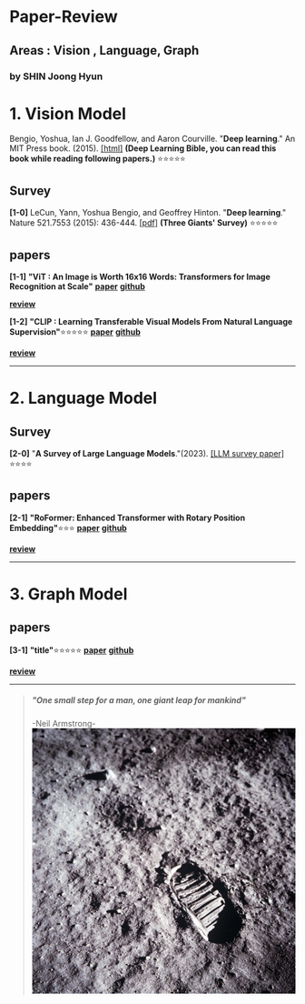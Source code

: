 # Paper-Review
## Areas : Vision , Language, Graph 
### by SHIN Joong Hyun 

# 1. Vision Model

Bengio, Yoshua, Ian J. Goodfellow, and Aaron Courville. "**Deep learning**." An MIT Press book. (2015). [[html]](https://www.deeplearningbook.org/) **(Deep Learning Bible, you can read this book while reading following papers.)** :star::star::star::star::star:

## Survey

**[1-0]** LeCun, Yann, Yoshua Bengio, and Geoffrey Hinton. "**Deep learning**." Nature 521.7553 (2015): 436-444. [[pdf]](http://www.cs.toronto.edu/~hinton/absps/NatureDeepReview.pdf) **(Three Giants' Survey)** :star::star::star::star::star:

## papers

**[1-1]**  **"ViT : An Image is Worth 16x16 Words: Transformers for Image Recognition at Scale"**
**[paper](https://arxiv.org/abs/2010.11929)**
**[github](https://github.com/google-research/vision_transformer)**  

**[review](https://github.com/Blackeyes0u0/Blackeyes0u0-paper-review/blob/master/papers/Vision/ViT/Vit.md)**


**[1-2]**  **"CLIP : Learning Transferable Visual Models From Natural Language Supervision"**:star::star::star::star::star:
**[paper](https://arxiv.org/abs/2103.00020)**
**[github](https://github.com/openai/CLIP)**  

**[review](https://github.com/Blackeyes0u0/Blackeyes0u0-paper-review/blob/master/papers/Vision)**


<!-- 
**[1-3]**  **"title"**:star::star::star:
**[paper](site)**
**[github](site)**  

**[review](https://github.com/Blackeyes0u0/Blackeyes0u0-paper-review/blob/master/papers/Vision)** -->


------------------------------------------------

# 2. Language Model

## Survey

**[2-0]**  "**A Survey of Large Language Models**."(2023). [[LLM survey paper]](https://arxiv.org/abs/2303.18223) :star::star::star::star:

## papers

**[2-1]**  **"RoFormer: Enhanced Transformer with Rotary Position Embedding"**:star::star::star:
**[paper](https://arxiv.org/abs/2104.09864)**
**[github](https://github.com/lucidrains/performer-pytorch)**  


**[review](https://github.com/Blackeyes0u0/Blackeyes0u0-paper-review/blob/master/papers/Language/)**


<!-- 
**[2-1]**  **"title"**:star::star::star::star::star:
**[paper](site)**
**[github](site)**  

**[review](https://github.com/Blackeyes0u0/Blackeyes0u0-paper-review/blob/master/papers/Language/)** -->




------------------------------------------------



# 3. Graph Model

<!-- 
## 3.1 Survey

**[3-0]** LeCun, Yann, Yoshua Bengio, and Geoffrey Hinton. "**Deep learning**." Nature 521.7553 (2015): 436-444. [[pdf]](http://www.cs.toronto.edu/~hinton/absps/NatureDeepReview.pdf) **(Three Giants' Survey)** :star::star::star::star::star: -->

## papers

**[3-1]**  **"title"**:star::star::star::star::star:
**[paper](site)**
**[github](site)** 

**[review](https://github.com/Blackeyes0u0/Blackeyes0u0-paper-review/blob/master/papers/Graph/)**


<!-- **[3-1]**  **"title"**:star::star::star::star::star:
**[paper](site)**
**[github](site)** 

**[review](https://github.com/Blackeyes0u0/Blackeyes0u0-paper-review/blob/master/papers/Graph/)**
 -->



---

<!--

- [2012 Alex Net](https://dl.acm.org/doi/abs/10.1145/3065386)
    >[Review](https://github.com/Blackeyes0u0/Blackeyes0u0-paper-review/blob/master/papers/Alexnet.md)
    <br>
    This paper was a breakthrough in the field of computer vision and was the winner of the ImageNet Large Scale Visual Recognition Challenge in 2012.
    <br>
    <br>
    AlexNet consists of eight layers, including five convolutional layers and three fully connected layers. It uses the Rectified Linear Unit (ReLU) activation function and employs techniques such as data augmentation, dropout regularization, and overlapping pooling to prevent overfitting.
    <br>
    <br>
    The network takes an input image of size 227x227 and produces a vector of probabilities for 1000 different classes. The architecture was significant because it demonstrated that deep convolutional neural networks could achieve state-of-the-art performance on large-scale image classification tasks.
    


- [VGG](https://arxiv.org/abs/1409.1556)
  >[VGG Review](https://github.com/Blackeyes0u0/Blackeyes0u0-paper-review/blob/master/papers/VGG.md)
  <br>
  3x3 

- [Inception]()
  >[Inception Review]()
  <br>



v
let's gogogoasdfsf

  Google Net에서 이 모델이 다른 커널 크기(1x1, 3x3, 5x5)를 사용하는 이유는 무엇입니까?
GoogleNet(Inception v1) 아키텍처는 여러 가지 이유로 시작 모듈에서 다양한 커널 크기(1x1, 3x3, 5x5)의 조합을 사용합니다.

다양한 규모에서 기능 캡처: 다양한 크기의 커널을 사용하면 모델이 다양한 규모에서 기능을 캡처할 수 있습니다. 1x1과 같은 더 작은 커널은 로컬 기능을 캡처하는 데 사용되는 반면 5x5와 같은 더 큰 커널은 더 많은 전역 기능을 캡처합니다. 이를 통해 모델은 다양한 규모에서 광범위한 기능을 감지할 수 있습니다.

효율적인 계산 사용: 커널 크기의 조합을 사용하면 모델이 계산 리소스를 효율적으로 사용할 수 있습니다. 더 큰 커널은 더 작은 커널보다 계산 비용이 더 많이 듭니다. 모델은 커널 크기의 조합을 사용하여 다양한 유형의 기능을 캡처하는 데 필요한 계산량의 균형을 맞출 수 있습니다.

매개변수 수 줄이기: 더 큰 커널 사이에 1x1 커널을 사용하면 모델에서 필요한 매개변수 수를 줄일 수 있습니다. 1x1 커널은 더 큰 커널을 적용하기 전에 입력 텐서의 깊이를 줄이는 데 사용됩니다. 이렇게 하면 필요한 매개변수 수를 줄이는 동시에 모델이 다양한 기능을 캡처할 수 있습니다.

전반적으로 GoogleNet 아키텍처의 시작 모듈에서 서로 다른 커널 크기의 조합을 사용하면 모델이 필요한 매개변수 수를 줄이면서 다양한 기능을 효율적으로 캡처할 수 있습니다.

-->
<!--
- [ViT](https://arxiv.org/abs/2010.11929)
  >[Review](https://github.com/Blackeyes0u0/Blackeyes0u0-paper-review/blob/master/papers/ViT.md)
  <br>
  The ViT architecture consists of a stack of Transformer layers, where the input image is divided into patches, which are then flattened and fed into the Transformer layers. The ViT also employs a technique called positional encoding to provide the model with information about the spatial relationships between the patches.



- [Incremental Learning](https://www.nature.com/articles/s42256-022-00568-3)
  >[Incremental Learning](https://github.com/Blackeyes0u0/Blackeyes0u0-paper-review/blob/master/papers/incremental%20learning.md)

- [MLP-Mixer](https://proceedings.neurips.cc/paper/2021/hash/cba0a4ee5ccd02fda0fe3f9a3e7b89fe-Abstract.html)
- 
  >[MLP-Mixer Review](https://github.com/Blackeyes0u0/Blackeyes0u0-paper-review/blob/master/papers/MLP-Mixer.md)


- [Attention Is All You Need](https://proceedings.neurips.cc/paper_files/paper/2017/hash/3f5ee243547dee91fbd053c1c4a845aa-Abstract.html)
  >[Review](https://github.com/Blackeyes0u0/Blackeyes0u0-paper-review/blob/master/papers/transformer.md)




## **List to read**

- [2016 Learning Deep Features for Discriminative Localization](https://openaccess.thecvf.com/content_cvpr_2016/html/Zhou_Learning_Deep_Features_CVPR_2016_paper.html)
  >[Review]()
  <br>
  about Class Activation Map(CAM)

- [2017 Grad-CAM: Visual Explanations from Deep Networks via Gradient-based Localization](https://openaccess.thecvf.com/content_iccv_2017/html/Selvaraju_Grad-CAM_Visual_Explanations_ICCV_2017_paper.html)
  >[Review]()
  <br>
  about Grad-CAM

- [Deep Visual-Semantic Alignments for Generating Image Descriptions](https://www.cv-foundation.org/openaccess/content_cvpr_2015/html/Karpathy_Deep_Visual-Semantic_Alignments_2015_CVPR_paper.html)

- [Show, Attend and Tell: Neural Image Caption Generation with Visual Attention](https://proceedings.mlr.press/v37/xuc15.html)


- [Forward-Forward Algorithm](https://arxiv.org/abs/2212.13345)





<!--
git reset --hard ORIG_HEAD
 -->

<!--
![blue](./image/blue.jpg)


![smile world](./image/sinceresmile.jpg)

![cigarette](./image/cigarette.jpg)
![earth](./image/earth.jpg)
![footprint](./image/footprint.jpg)
![subwayabovecity](./image/subwayabovecity.gif)
![blue](./image/blue.jpg)
-->


>##### "One small step for a man, one giant leap for mankind" 
>  -Neil Armstrong- 
![footprint](./image/footprint.jpg)


<!--

![earth](./image/earth.jpg)


![subwayabovecity](./image/subwayabovecity.gif)

-->